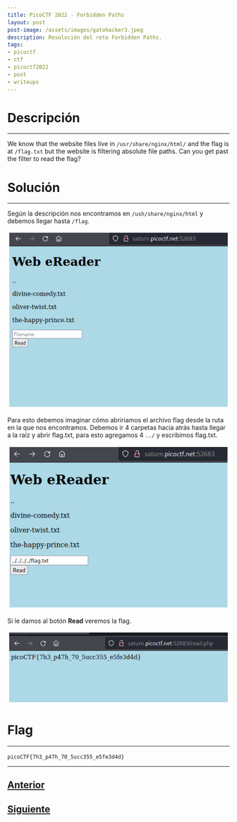 ```yaml
---
title: PicoCTF 2022 - Forbidden Paths 
layout: post
post-image: /assets/images/gatohacker3.jpeg 
description: Resolución del reto Forbidden Paths. 
tags:
- picoctf
- ctf
- picoctf2022
- post
- writeups
---
```

# Descripción
---

We know that the website files live in `/usr/share/nginx/html/` and the flag is at `/flag.txt` but the website is filtering absolute file paths. Can you get past the filter to read the flag?


# Solución
---

Según la descripción nos encontramos en `/ush/share/nginx/html` y debemos llegar hasta `/flag`.

![](/images/images-picoctf-2022/forbidden-paths-1.png)

Para esto debemos imaginar cómo abririamos el archivo flag desde la ruta en la que nos encontramos. Debemos ir 4 carpetas hacia atrás hasta llegar a la raíz y abrir flag.txt, para esto agregamos 4 `../` y escribimos flag.txt.

![](/images/images-picoctf-2022/forbidden-paths-2.png)

Si le damos al botón **Read** veremos la flag.

![](/images/images-picoctf-2022/forbidden-paths-3.png)


# Flag
---

`picoCTF{7h3_p47h_70_5ucc355_e5fe3d4d}`

---

## [Anterior](/Search-Source)
## [Siguiente](/Power-Cookie)